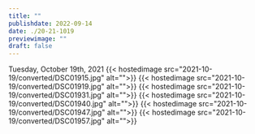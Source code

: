 ```yaml
---
title: ""
publishdate: 2022-09-14
date: ./20-21-1019
previewimage: ""
draft: false
---
```


Tuesday, October 19th, 2021
{{< hostedimage src="2021-10-19/converted/DSC01915.jpg" alt="">}}
{{< hostedimage src="2021-10-19/converted/DSC01919.jpg" alt="">}}
{{< hostedimage src="2021-10-19/converted/DSC01931.jpg" alt="">}}
{{< hostedimage src="2021-10-19/converted/DSC01940.jpg" alt="">}}
{{< hostedimage src="2021-10-19/converted/DSC01947.jpg" alt="">}}
{{< hostedimage src="2021-10-19/converted/DSC01957.jpg" alt="">}}
